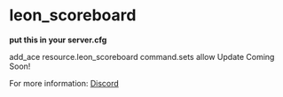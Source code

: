 # leon_scoreboard

**put this in your server.cfg**

add_ace resource.leon_scoreboard command.sets allow
Update Coming Soon!

For more information: [Discord](https://discord.io/HakdogUtilities)
